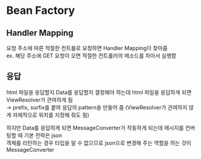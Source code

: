 # Bean Factory
## Handler Mapping
요청 주소에 따른 적절한 컨트롤로 요청하면 Handler Mapping이 찾아줌  
ex. 해당 주소에 GET 요청이 오면 적절한 컨트롤러의 메소드를 차아서 실행함

## 응답
html 파일을 응답할지 Data를 응답할지 결정해야 하는데 html 파일을 응답하게 되면 ViewResolver가 관여하게 됨  
→ prefix, surfix를 붙여 응답의 pattern을 만들어 줌 (ViewResolver가 관여하지 않게 자체적으로 위치를 지정해 줘도 됨)  

하지만 Data를 응답하게 되면 MessageConverter가 작동하게 되는데 메시지를 컨버팅할 때 기본 전략은 json  
객체를 리턴하는 경우 타입을 알 수 없으므로 json으로 변경해 주는 역할을 하는 것이 MessageConverter
